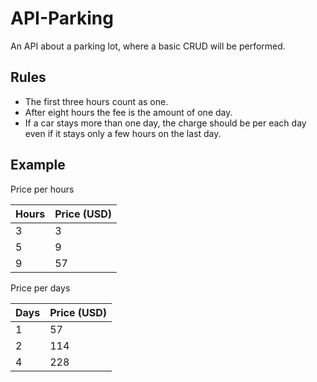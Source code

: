 # API-Parking

An API about a parking lot, where a basic CRUD will be performed.

## Rules

- The first three hours count as one.
- After eight hours the fee is the amount of one day.
- If a car stays more than one day, the charge should be per each day even if it stays only a few hours on the last day.

## Example

Price per hours

| Hours | Price (USD) |
| ----- | ------------|
|   3   |       3     |
|   5   |       9     |
|   9   |      57     |

Price per days

| Days  | Price (USD) |
| ----- | ------------|
|   1   |      57     |
|   2   |     114     |
|   4   |     228     |
